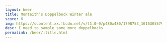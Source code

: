 ```yaml
---
layout: beer
title: Monteith’s Doppelbock Winter ale
score: 6
img: https://scontent.xx.fbcdn.net/v/t1.0-0/p480x480/1798753_10153055791623745_8735243396794406846_n.jpg?oh=afbe836b1592e83e4b81cf3fa0f56d57&oe=586F5BC0
desc: I need to sample some more doppelbocks
permalink: /beer/:title.html
---
```

